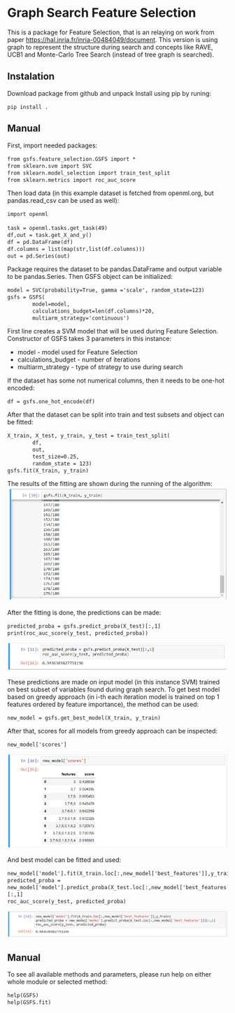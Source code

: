 # Graph Search Feature Selection
This is a package for Feature Selection, that is an relaying on work from paper https://hal.inria.fr/inria-00484049/document. 
This version is using graph to represent the structure during search and concepts like RAVE, UCB1 and Monte-Carlo Tree Search
(instead of tree graph is searched).

## Instalation
Download package from github and unpack
Install using pip by runing:

```
pip install .
```

## Manual

First, import needed packages:

```
from gsfs.feature_selection.GSFS import *
from sklearn.svm import SVC
from sklearn.model_selection import train_test_split
from sklearn.metrics import roc_auc_score
```

Then load data (in this example dataset is fetched from openml.org, but pandas.read_csv can be used as well):

```
import openml

task = openml.tasks.get_task(49)
df,out = task.get_X_and_y()
df = pd.DataFrame(df)
df.columns = list(map(str,list(df.columns)))
out = pd.Series(out)
```

Package requires the dataset to be pandas.DataFrame and output variable to be pandas.Series. Then GSFS object can be initialized:

```
model = SVC(probability=True, gamma ='scale', random_state=123)
gsfs = GSFS(
        model=model, 
        calculations_budget=len(df.columns)*20,
        multiarm_strategy='continuous')
```

First line creates a SVM model that will be used during Feature Selection. Constructor of GSFS takes 3 parameters in this instance:

* model - model used for Feature Selection
* calculations_budget - number of iterations
* multiarm_strategy - type of strategy to use during search

If the dataset has some not numerical columns, then it needs to be one-hot encoded:
```
df = gsfs.one_hot_encode(df)
```

After that the dataset can be split into train and test subsets and object can be fitted:

```
X_train, X_test, y_train, y_test = train_test_split(
        df, 
        out, 
        test_size=0.25,
        random_state = 123)
gsfs.fit(X_train, y_train)
```

The results of the fitting are shown during the running of the algorithm:
![images/fit-gsfs.PNG](images/fit-gsfs.PNG)

After the fitting is done, the predictions can be made:

```
predicted_proba = gsfs.predict_proba(X_test)[:,1]
print(roc_auc_score(y_test, predicted_proba))
```

![images/predict-gsfs.PNG](images/predict-gsfs.PNG)

These predictions are made on input model (in this instance SVM) trained on best subset of variables found during graph search.
To get best model based on greedy approach (in i-th each iteration model is trained on top 1 features ordered by feature importance), the method can be used:

```
new_model = gsfs.get_best_model(X_train, y_train)
```

After that, scores for all models from greedy approach can be inspected:
```
new_model['scores']
```

![images/bestscores-gsfs.PNG](images/bestscores-gsfs.PNG)

And best model can be fitted and used:

```
new_model['model'].fit(X_train.loc[:,new_model['best_features']],y_train)
predicted_proba = new_model['model'].predict_proba(X_test.loc[:,new_model['best_features']])[:,1]
roc_auc_score(y_test, predicted_proba)
```

![images/newmodelpredict-gsfs.PNG](images/newmodelpredict-gsfs.PNG)

## Manual
To see all available methods and parameters, please run help on either whole module or selected method:

```
help(GSFS)
help(GSFS.fit)
```
